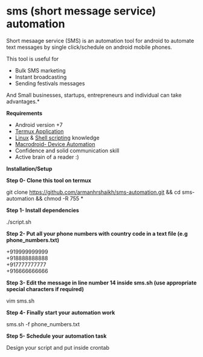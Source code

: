 # sms (short message service) automation
Short mesaage service (SMS) is an automation tool for android to automate 
text messages by single click/schedule on android mobile phones.

This tool is useful for
* Bulk SMS marketing
* Instant broadcasting
* Sending festivals messages

And Small businesses, startups, entrepreneurs and individual can take advantages.*


**Requirements**

* Android version +7
* [Termux Application](https://f-droid.org/repo/com.termux_118.apk)
* [Linux](https://linuxjourney.com/) & [Shell scripting](https://linuxcommand.org/lc3_writing_shell_scripts.php) knowledge
* [Macrodroid- Device Automation](https://play.google.com/store/apps/details?id=com.arlosoft.macrodroid)
* Confidence and solid communication skill
* Active brain of a reader :)



**Installation/Setup**

**Step 0- Clone this tool on termux**

git clone https://github.com/armanhrshaikh/sms-automation.git && cd sms-automation && chmod -R 755 *


**Step 1- Install dependencies**

./script.sh


**Step 2- Put all your phone numbers with country code in a text file (e.g phone_numbers.txt)**

+919999999999<br>
+918888888888<br>
+917777777777<br>
+916666666666


**Step 3- Edit the message in line number 14 inside sms.sh (use appropriate special characters if required)**

vim sms.sh


**Step 4- Finally start your automation work**

sms.sh -f phone_numbers.txt
 
 
**Step 5- Schedule your automation task**

Design your script and put inside crontab<br>


